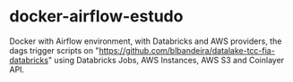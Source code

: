 # docker-airflow-estudo
 
Docker with Airflow environment, with Databricks and AWS providers, the dags trigger scripts on "https://github.com/blbandeira/datalake-tcc-fia-databricks" using Databricks Jobs, AWS Instances, AWS S3 and Coinlayer API.
